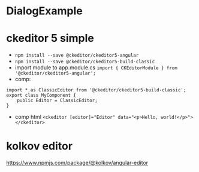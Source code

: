 # DialogExample


# ckeditor 5 simple

* `npm install --save @ckeditor/ckeditor5-angular`
* `npm install --save @ckeditor/ckeditor5-build-classic`
* import module to app.module.cs `import { CKEditorModule } from '@ckeditor/ckeditor5-angular';`
* comp:
```
import * as ClassicEditor from '@ckeditor/ckeditor5-build-classic';
export class MyComponent {
    public Editor = ClassicEditor;
}
```
* comp html `<ckeditor [editor]="Editor" data="<p>Hello, world!</p>"></ckeditor>`


# kolkov editor

https://www.npmjs.com/package/@kolkov/angular-editor